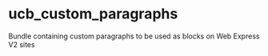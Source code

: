 # ucb_custom_paragraphs
Bundle containing custom paragraphs to be used as blocks on Web Express V2 sites
